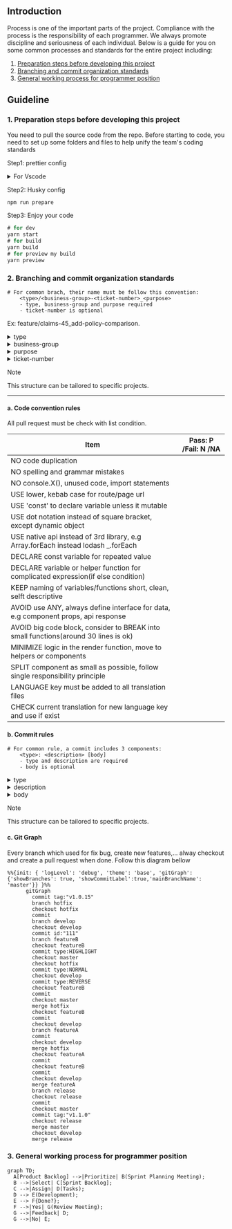 ## Introduction
Process is one of the important parts of the project. Compliance with the process is the responsibility of each programmer. We always promote discipline and seriousness of each individual.
Below is a guide for you on some common processes and standards for the entire project including:
1. [Preparation steps before developing this project](#1-preparation-steps-before-developing-this-project)
2. [Branching and commit organization standards](#2-branching-and-commit-organization-standards)
3. [General working process for programmer position](#3-general-working-process-for-programmer-position)

## Guideline

### 1. Preparation steps before developing this project
You need to pull the source code from the repo. Before starting to code, you need to set up some folders and files to help unify the team's coding standards

Step1: prettier config
<details>
<summary>For Vscode</summary>
If you used vscode, you must config this line bellow in .vscode/setting.json.
If you don't already have it, please create it.

```javascript
{
    ...,
    "editor.formatOnSave": true,
    "editor.defaultFormatter": "esbenp.prettier-vscode"
}
```
</details>

Step2: Husky config
```javascript
npm run prepare
```

Step3: Enjoy your code
```javascript
# for dev
yarn start
# for build
yarn build
# for preview my build
yarn preview
```

### 2. Branching and commit organization standards
```
# For common brach, their name must be follow this convention:
    <type>/<business-group>-<ticket-number>_<purpose>
    - type, business-group and purpose required
    - ticket-number is optional
```
Ex: feature/claims-45_add-policy-comparison.

<details>
<summary>type</summary>

### Detail for type list
* hotfix: for quickly fixing critical issues, usually with a temporary solution
* fixbug: for fixing a bug
* feature: for adding, removing or modifying a feature
* test: for experimenting something which is not an issue
* wip: 	for a work in progress
</details>

<details>
<summary>business-group</summary>
what is business logic for your code.
</details>

<details>
<summary>purpose</summary>
what is your purpose of your code.
</details>

<details>
<summary>ticket-number</summary>
ticket's id you processing for this code.
</details>

> [!NOTE]
> This structure can be tailored to specific projects.
------------

#### a. Code convention rules
All pull request must be check with list condition.

| Item                                                                                | Pass: P /Fail: N /NA |
| ----------------------------------------------------------------------------------- | -------------------- |
| NO code duplication                                                                 |                      |
| NO spelling and grammar mistakes                                                    |                      |
| NO console.X(), unused code, import statements                                      |                      |
| USE lower, kebab case for route/page url                                            |                      |
| USE 'const' to declare variable unless it mutable                                   |                      |
| USE dot notation instead of square bracket, except dynamic object                   |                      |
| USE native api instead of 3rd library, e.g Array.forEach instead lodash \_.forEach  |                      |
| DECLARE const variable for repeated value                                           |                      |
| DECLARE variable or helper function for complicated expression(if else condition)   |                      |
| KEEP naming of variables/functions short, clean, selft descriptive                  |                      |
| AVOID use ANY, always define interface for data, e.g component props, api response  |                      |
| AVOID big code block, consider to BREAK into small functions(around 30 lines is ok) |                      |
| MINIMIZE logic in the render function, move to helpers or components                |                      |
| SPLIT component as small as possible, follow single responsibility principle        |                      |
| LANGUAGE key must be added to all translation files                                 |                      |
| CHECK current translation for new language key and use if exist                     |                      |

#### b. Commit rules

```
# For common rule, a commit includes 3 components:
    <type>: <description> [body]
    - type and description are required
    - body is optional
```

<details>
<summary>type</summary>

### Detail for type list
* feat: a new feature (feature)
* fix: fix bug
* docs: capture documents (edit documents)
* style: Add space, format code, missing punctuation marks
* refactor: Rename function, variables, separate function and more refactor code,...
* perf: Performance improvements
* test: Add more test case, edit unit test
* build: Change build process: package.json, build line,...
* ci: Update file script for ci/cd process: yml, docker-compose,...
</details>

<details>
<summary>description</summary>

### Detail and rule for description
* Concise description of commit content
* No longer than 50 characters so it can be easily read on github, as well as other git tools
* Use imperative sentences, in the present tense. Ex: "change..." instead "changed..."
* Do not capitalize the first letter
* Do not use commas at the end of sentences
</details>

<details>
<summary>body</summary>

### Detail and rule for body
* Optional part, used to describe the commit in more detail if you needed
* Has a blank line with a description before it
* Use WH questions (what|When|Why) instead How question
</details>

> [!NOTE]
> This structure can be tailored to specific projects.

#### c. Git Graph
Every branch which used for fix bug, create new features,... alway checkout and create a pull request when done. Follow this diagram bellow

```mermaid
%%{init: { 'logLevel': 'debug', 'theme': 'base', 'gitGraph': {'showBranches': true, 'showCommitLabel':true,'mainBranchName': 'master'}} }%%
      gitGraph
        commit tag:"v1.0.15"
        branch hotfix
        checkout hotfix
        commit
        branch develop
        checkout develop
        commit id:"111"
        branch featureB
        checkout featureB
        commit type:HIGHLIGHT
        checkout master
        checkout hotfix
        commit type:NORMAL
        checkout develop
        commit type:REVERSE
        checkout featureB
        commit
        checkout master
        merge hotfix
        checkout featureB
        commit
        checkout develop
        branch featureA
        commit
        checkout develop
        merge hotfix
        checkout featureA
        commit
        checkout featureB
        commit
        checkout develop
        merge featureA
        branch release
        checkout release
        commit
        checkout master
        commit tag:"v1.1.0"
        checkout release
        merge master
        checkout develop
        merge release
```
### 3. General working process for programmer position

```mermaid
graph TD;
  A[Product Backlog] -->|Prioritize| B(Sprint Planning Meeting);
  B -->|Select| C[Sprint Backlog];
  C -->|Assign| D(Tasks);
  D --> E(Development);
  E --> F{Done?};
  F -->|Yes| G(Review Meeting);
  G -->|Feedback| D;
  G -->|No| E;
```